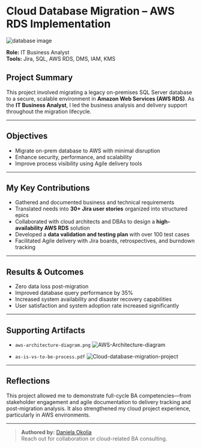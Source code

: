 # Cloud Database Migration – AWS RDS Implementation
![database image](https://github.com/user-attachments/assets/887265a7-b264-49be-a0c8-a1c6eab56b6f)


**Role:** IT Business Analyst  
**Tools:** Jira, SQL, AWS RDS, DMS, IAM, KMS

## Project Summary

This project involved migrating a legacy on-premises SQL Server database to a secure, scalable environment in **Amazon Web Services (AWS RDS)**. As the **IT Business Analyst**, I led the business analysis and delivery support throughout the migration lifecycle.

---

## Objectives
- Migrate on-prem database to AWS with minimal disruption
- Enhance security, performance, and scalability
- Improve process visibility using Agile delivery tools

---

## My Key Contributions

- Gathered and documented business and technical requirements
- Translated needs into **30+ Jira user stories** organized into structured epics
- Collaborated with cloud architects and DBAs to design a **high-availability AWS RDS** solution
- Developed a **data validation and testing plan** with over 100 test cases
- Facilitated Agile delivery with Jira boards, retrospectives, and burndown tracking

---

## Results & Outcomes

- Zero data loss post-migration
- Improved database query performance by 35%
- Increased system availability and disaster recovery capabilities
- User satisfaction and system adoption rate increased significantly

---

## Supporting Artifacts

- `aws-architecture-diagram.png`
  ![AWS-Architecture-diagram](https://github.com/user-attachments/assets/a7920aaf-0929-476a-a296-42b23a18df91)

- `as-is-vs-to-be-process.pdf`
  ![Cloud-database-migration-project](https://github.com/user-attachments/assets/1ec8c081-1087-43a2-b7e6-66a11842d71c)


---

## Reflections
This project allowed me to demonstrate full-cycle BA competencies—from stakeholder engagement and agile documentation to delivery tracking and post-migration analysis. It also strengthened my cloud project experience, particularly in AWS environments.

---

> **Authored by:** [Daniela Okolia](https://www.linkedin.com/in/danielaokolia)  
>  Reach out for collaboration or cloud-related BA consulting.
